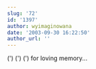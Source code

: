 ```yaml
---
slug: '72'
id: '1397'
author: wyimaginowana
date: '2003-09-30 16:22:50'
author_url: ''
---
```

(') (') (') for loving memory...
